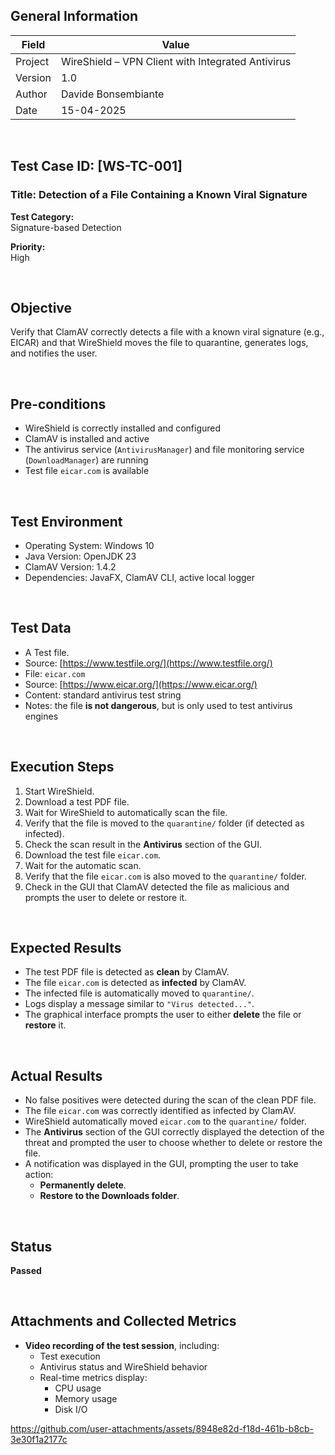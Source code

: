 ## General Information

| Field     | Value                                                     |
|-----------|-----------------------------------------------------------|
| Project   | WireShield – VPN Client with Integrated Antivirus         |
| Version   | 1.0                                                       |
| Author    | Davide Bonsembiante                                       |
| Date      | 15-04-2025                                                |

&nbsp;

## Test Case ID: [WS-TC-001]  
### Title: Detection of a File Containing a Known Viral Signature

**Test Category:**  
Signature-based Detection

**Priority:**  
High

&nbsp;

## Objective  
Verify that ClamAV correctly detects a file with a known viral signature (e.g., EICAR) and that WireShield moves the file to quarantine, generates logs, and notifies the user.

&nbsp;

## Pre-conditions

- WireShield is correctly installed and configured  
- ClamAV is installed and active  
- The antivirus service (`AntivirusManager`) and file monitoring service (`DownloadManager`) are running  
- Test file `eicar.com` is available

&nbsp;

## Test Environment

- Operating System: Windows 10  
- Java Version: OpenJDK 23  
- ClamAV Version: 1.4.2  
- Dependencies: JavaFX, ClamAV CLI, active local logger  

&nbsp;

## Test Data

- A Test file.
- Source: [https://www.testfile.org/](https://www.testfile.org/)  
- File: `eicar.com`  
- Source: [https://www.eicar.org/](https://www.eicar.org/)  
- Content: standard antivirus test string  
- Notes: the file **is not dangerous**, but is only used to test antivirus engines  

&nbsp;

## Execution Steps

1. Start WireShield.  
2. Download a test PDF file.  
3. Wait for WireShield to automatically scan the file.  
4. Verify that the file is moved to the `quarantine/` folder (if detected as infected).  
5. Check the scan result in the **Antivirus** section of the GUI.  
6. Download the test file `eicar.com`.  
7. Wait for the automatic scan.  
8. Verify that the file `eicar.com` is also moved to the `quarantine/` folder.  
9. Check in the GUI that ClamAV detected the file as malicious and prompts the user to delete or restore it.  

&nbsp;

## Expected Results

- The test PDF file is detected as **clean** by ClamAV.  
- The file `eicar.com` is detected as **infected** by ClamAV.  
- The infected file is automatically moved to `quarantine/`.  
- Logs display a message similar to `"Virus detected..."`.  
- The graphical interface prompts the user to either **delete** the file or **restore** it.  

&nbsp;

## Actual Results

- No false positives were detected during the scan of the clean PDF file.  
- The file `eicar.com` was correctly identified as infected by ClamAV.  
- WireShield automatically moved `eicar.com` to the `quarantine/` folder.  
- The **Antivirus** section of the GUI correctly displayed the detection of the threat and prompted the user to choose whether to delete or restore the file.  
- A notification was displayed in the GUI, prompting the user to take action:  
  - **Permanently delete**.  
  - **Restore to the Downloads folder**.  

&nbsp;

## Status

**Passed**

&nbsp;

## Attachments and Collected Metrics

- **Video recording of the test session**, including:  
  - Test execution  
  - Antivirus status and WireShield behavior  
  - Real-time metrics display:  
    - CPU usage  
    - Memory usage  
    - Disk I/O


https://github.com/user-attachments/assets/8948e82d-f18d-461b-b8cb-3e30f1a2177c

